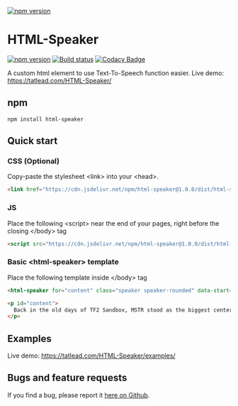 [![npm version](https://tatlead.com/HTML-Speaker/static/thumbnail.png)](https://tatlead.com/HTML-Speaker/)

# HTML-Speaker
[![npm version](https://badge.fury.io/js/html-speaker.svg)](https://badge.fury.io/js/html-speaker)
[![Build status](https://ci.appveyor.com/api/projects/status/ld408s2y8wdlmq7w?svg=true)](https://ci.appveyor.com/project/BattlefieldDuck/html-speaker)
[![Codacy Badge](https://api.codacy.com/project/badge/Grade/a876ba9bf3ed46d68545a67b7914a21a)](https://www.codacy.com/manual/BattlefieldDuck/HTML-Speaker?utm_source=github.com&amp;utm_medium=referral&amp;utm_content=BattlefieldDuck/HTML-Speaker&amp;utm_campaign=Badge_Grade)

A custom html element to use Text-To-Speech function easier. Live demo: <https://tatlead.com/HTML-Speaker/>

## npm
```shell
npm install html-speaker
```

## Quick start
### CSS (Optional)
Copy-paste the stylesheet \<link\> into your \<head\>.
```html
<link href="https://cdn.jsdelivr.net/npm/html-speaker@1.0.0/dist/html-speaker.min.css" rel="stylesheet">
```

### JS
Place the following \<script\> near the end of your pages, right before the closing \</body\> tag
```html
<script src="https://cdn.jsdelivr.net/npm/html-speaker@1.0.0/dist/html-speaker.min.js"></script>
```

### Basic \<html-speaker\> template
Place the following template inside \</body\> tag
```html
<html-speaker for="content" class="speaker speaker-rounded" data-start="PLAY" data-pause="PAUSE"></html-speaker>

<p id="content">
  Back in the old days of TF2 Sandbox, MSTR stood as the biggest center of in-game TF2 roleplaying in the community.
</p>
```

## Examples
Live demo: https://tatlead.com/HTML-Speaker/examples/

## Bugs and feature requests
If you find a bug, please report it [here on Github](https://github.com/BattlefieldDuck/HTML-Speaker/issues).
